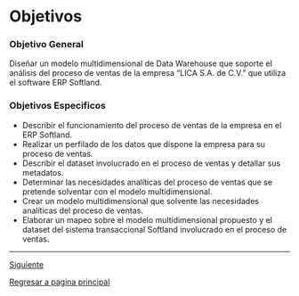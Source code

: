 # **Objetivos**

### **Objetivo General**
Diseñar un modelo multidimensional de Data Warehouse que soporte el análisis del proceso de ventas de la empresa “LICA S.A. de C.V.” que utiliza el software ERP Softland.

### **Objetivos Especificos**

- Describir el funcionamiento del proceso de ventas de la empresa en el ERP Softland.
- Realizar un perfilado de los datos que dispone la empresa para su proceso de ventas.
- Describir el dataset involucrado en el proceso de ventas y detallar sus metadatos.
- Determinar las necesidades analíticas del proceso de ventas que se pretende solventar con el modelo multidimensional.
- Crear un modelo multidimensional que solvente las necesidades analíticas del proceso de ventas.
- Elaborar un mapeo sobre el modelo multidimensional propuesto y el dataset del sistema transaccional Softland involucrado en el proceso de ventas.

---
[Siguiente](IntroduccionLogicaNegocio.md)

[Regresar a pagina principal](../README.md)